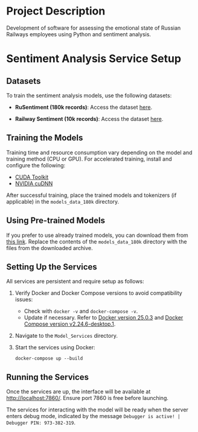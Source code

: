 # Project Description
Development of software for assessing the emotional state of Russian Railways employees using Python and sentiment analysis.

# Sentiment Analysis Service Setup

## Datasets

To train the sentiment analysis models, use the following datasets:

- **RuSentiment (180k records)**: Access the dataset [here](https://huggingface.co/datasets/MonoHime/ru_sentiment_dataset).

- **Railway Sentiment (10k records)**: Access the dataset [here](https://github.com/Kbnch7/railsent/blob/main/output.csv).

## Training the Models

Training time and resource consumption vary depending on the model and training method (CPU or GPU). For accelerated training, install and configure the following:

- [CUDA Toolkit](https://developer.nvidia.com/cuda-downloads)
- [NVIDIA cuDNN](https://developer.nvidia.com/cudnn)

After successful training, place the trained models and tokenizers (if applicable) in the `models_data_180k` directory.

## Using Pre-trained Models

If you prefer to use already trained models, you can download them from [this link](https://drive.google.com/file/d/1DOsI-1_AcFU_fbAAlOY69nnXfnzL8M9Y/view?usp=sharing). Replace the contents of the `models_data_180k` directory with the files from the downloaded archive.

## Setting Up the Services

All services are persistent and require setup as follows:

1. Verify Docker and Docker Compose versions to avoid compatibility issues:
   - Check with `docker -v` and `docker-compose -v`.
   - Update if necessary. Refer to [Docker version 25.0.3](https://docs.docker.com/engine/release-notes/) and [Docker Compose version v2.24.6-desktop.1](https://docs.docker.com/compose/release-notes/).

2. Navigate to the `Model_Services` directory.
3. Start the services using Docker:
   ```
   docker-compose up --build
   ```

## Running the Services

Once the services are up, the interface will be available at [http://localhost:7860/](http://localhost:7860/). Ensure port 7860 is free before launching.

The services for interacting with the model will be ready when the server enters debug mode, indicated by the message `Debugger is active! | Debugger PIN: 973-382-319`.
